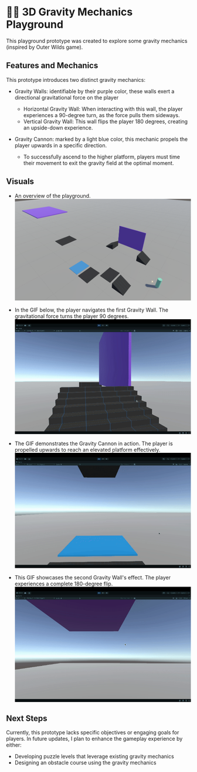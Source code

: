 # 👩‍🚀  3D Gravity Mechanics Playground

This playground prototype was created to explore some gravity mechanics (inspired by Outer Wilds game).


## Features and Mechanics

This prototype introduces two distinct gravity mechanics:

* Gravity Walls: identifiable by their purple color, these walls exert a directional gravitational force on the player
  * Horizontal Gravity Wall: When interacting with this wall, the player experiences a 90-degree turn, as the force pulls them sideways.
  * Vertical Gravity Wall: This wall flips the player 180 degrees, creating an upside-down experience.

* Gravity Cannon: marked by a light blue color, this mechanic propels the player upwards in a specific direction. 
  * To successfully ascend to the higher platform, players must time their movement to exit the gravity field at the optimal moment.

## Visuals
* An overview of the playground.
![Overview of the Playground](screenshots/playground_overview.png)

* In the GIF below, the player navigates the first Gravity Wall. The gravitational force turns the player 90 degrees.
![Gravity Wall Horizontal](screenshots/gravity_wall_90.gif)

* The GIF demonstrates the Gravity Cannon in action. The player is propelled upwards to reach an elevated platform effectively.
![Overview of the Playground](screenshots/gravity_cannon.gif)

* This GIF showcases the second Gravity Wall's effect. The player experiences a complete 180-degree flip.
![Overview of the Playground](screenshots/gravity_wall_180.gif)



## Next Steps

Currently, this prototype lacks specific objectives or engaging goals for players. In future updates, I plan to enhance the gameplay experience by either:
- Developing puzzle levels that leverage existing gravity mechanics
- Designing an obstacle course using the gravity mechanics

